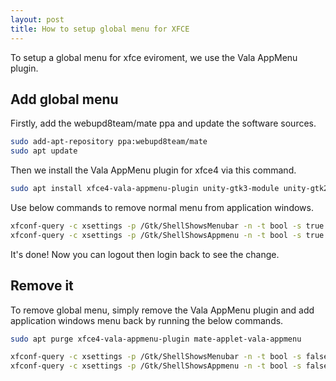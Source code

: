 ```yaml
---
layout: post
title: How to setup global menu for XFCE
---
```


To setup a global menu for xfce eviroment, we use the Vala AppMenu plugin.

## Add global menu

Firstly, add the webupd8team/mate ppa and update the software sources.

```bash
sudo add-apt-repository ppa:webupd8team/mate
sudo apt update
```

Then we install the Vala AppMenu plugin for xfce4 via this command.

```bash
sudo apt install xfce4-vala-appmenu-plugin unity-gtk3-module unity-gtk2-module appmenu-qt appmenu-qt5
```

Use below commands to remove normal menu from application windows.

```bash
xfconf-query -c xsettings -p /Gtk/ShellShowsMenubar -n -t bool -s true
xfconf-query -c xsettings -p /Gtk/ShellShowsAppmenu -n -t bool -s true
```

It's done! Now you can logout then login back to see the change.

## Remove it

To remove global menu, simply remove the Vala AppMenu plugin and add application windows menu back by running the below commands.

```bash
sudo apt purge xfce4-vala-appmenu-plugin mate-applet-vala-appmenu

xfconf-query -c xsettings -p /Gtk/ShellShowsMenubar -n -t bool -s false
xfconf-query -c xsettings -p /Gtk/ShellShowsAppmenu -n -t bool -s false
```